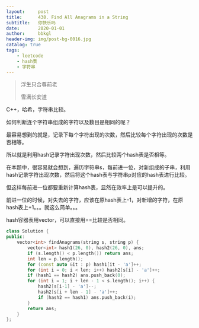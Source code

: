 ```yaml
---
layout:     post
title:      438. Find All Anagrams in a String
subtitle:   你快乐吗
date:       2020-01-01
author:     bbkgl
header-img: img/post-bg-0016.jpg
catalog: true
tags:
    - leetcode
    - hash表
    - 字符串
---
```


>浮生只合尊前老
>
>雪满长安道

C++，哈希，字符串比较。

如何判断连个字符串组成的字符以及数目是相同的呢？

最容易想到的就是，记录下每个字符出现的次数，然后比较每个字符出现的次数是否相等。

所以就是利用hash记录字符出现次数，然后比较两个hash表是否相等。

在本题中，很容易就会想到，遍历字符串s，每前进一位，对新组成的子串，利用hash记录字符出现次数，然后将这个hash表与字符串p对应的hash表进行比较。

但这样每前进一位都要重新计算hash表，显然在效率上是可以提升的。

前进一位的时候，对失去的字符，应该在原hash表上-1，对新增的字符，在原hash表上+1。。。就这么简单。。。

hash容器表用vector，可以直接用==比较是否相同。

```cpp
class Solution {
public:
    vector<int> findAnagrams(string s, string p) {
        vector<int> hash1(26, 0), hash2(26, 0), ans;
        if (s.length() < p.length()) return ans;
        int len = p.length();
        for (const auto &it : p) hash1[it - 'a']++;
        for (int i = 0; i < len; i++) hash2[s[i] - 'a']++;
        if (hash1 == hash2) ans.push_back(0);
        for (int i = 1; i + len - 1 < s.length(); i++) {
            hash2[s[i-1] - 'a']--;
            hash2[s[i + len - 1] - 'a']++;
            if (hash2 == hash1) ans.push_back(i);
        }
        return ans;
    }
};
```

